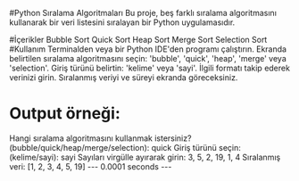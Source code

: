 #Python Sıralama Algoritmaları
Bu proje, beş farklı sıralama algoritmasını kullanarak bir veri listesini sıralayan bir Python uygulamasıdır.

#İçerikler
Bubble Sort
Quick Sort
Heap Sort
Merge Sort
Selection Sort
#Kullanım
Terminalden veya bir Python IDE'den programı çalıştırın.
Ekranda belirtilen sıralama algoritmasını seçin: 'bubble', 'quick', 'heap', 'merge' veya 'selection'.
Giriş türünü belirtin: 'kelime' veya 'sayi'.
İlgili formatı takip ederek verinizi girin.
Sıralanmış veriyi ve süreyi ekranda göreceksiniz.

#  Output örneği:
Hangi sıralama algoritmasını kullanmak istersiniz? (bubble/quick/heap/merge/selection): quick
Giriş türünü seçin: (kelime/sayi): sayi
Sayıları virgülle ayırarak girin: 3, 5, 2, 19, 1, 4
Sıralanmış veri:  [1, 2, 3, 4, 5, 19]
--- 0.0001 seconds ---

